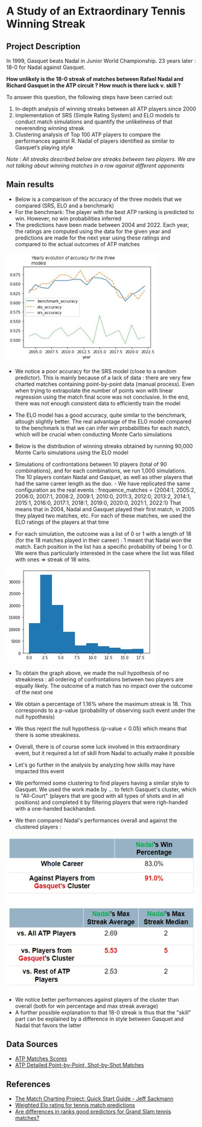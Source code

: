 # A Study of an Extraordinary Tennis Winning Streak 

## Project Description 

In 1999, Gasquet beats Nadal in Junior World Championship. 23 years later : 18-0 for Nadal against Gasquet. 

**How unlikely is the 18-0 streak of matches between Rafael Nadal and Richard Gasquet in the ATP circuit ? How much is there luck v. skill ?** 

To answer this question, the following steps have been carried out: 
1) In-depth analysis of winning streaks between all ATP players since 2000 
2) Implementation of SRS (Simple Rating System) and ELO models to conduct match simulations and quantify the unlikeliness of that neverending winning streak
3) Clustering analysis of Top 100 ATP players to compare the performances against R. Nadal of players identified as similar to Gasquet’s playing style 

*Note : All streaks described below are streaks between two players. We are not talking about winning matches in a row against different opponents* 

## Main results 

- Below is a comparison of the accuracy of the three models that we compared (SRS, ELO and a benchmark) 
- For the benchmark: The player with the best ATP ranking is predicted to win. However, no win probabilities inferred 
- The predictions have been made between 2004 and 2022. Each year, the ratings are computed using the data for the given year and predictions are made for the next year using these ratings and compared to the actual outcomes of ATP matches 

![Models Accuracy](images/models_accuracy.jpg)

- We notice a poor accuracy for the SRS model (close to a random predictor). This is mainly because of a lack of data : there are very few charted matches containing point-by-point data (manual process). Even when trying to extrapolate the number of points won with linear regression using the match final score was not conclusive. In the end, there was not enough consistent data to efficiently train the model 
- The ELO model has a good accuracy, quite similar to the benchmark, altough slightly better. The real advantage of the ELO model compared to the benchmark is that we can infer win probabilities for each match, which will be crucial when conducting Monte Carlo simulations 

- Below is the distribution of winning streaks obtained by running 90,000 Monte Carlo simulations using the ELO model 
- Simulations of confrontations between 10 players (total of 90 combinations), and for each combinations, we run 1,000 simulations. The 10 players contain Nadal and Gasquet, as well as other players that had the same career length as the duo. - We have replicated the same configuration as the real events : frequence_matches = {2004:1, 2005:2, 2006:0, 2007:1, 2008:2, 2009:1, 2010:0, 2011:3, 2012:0, 2013:2, 2014:1, 2015:1, 2016:0, 2017:1, 2018:1, 2019:0, 2020:0, 2021:1, 2022:1} That means that in 2004, Nadal and Gasquet played their first match, in 2005 they played two matches, etc. For each of these matches, we used the ELO ratings of the players at that time 
- For each simulation, the outcome was a list of 0 or 1 with a length of 18 (for the 18 matches played in their career) : 1 meant that Nadal won the match. Each position in the list has a specific probability of being 1 or 0. We were thus particularly interested in the case where the list was filled with ones => streak of 18 wins. 

![Monte-Carlo Streaks Distribution](images/streak_distribution.jpg) 

- To obtain the graph above, we made the null hypothesis of no streakiness : all ordering of confrontations between two players are equally likely. The outcome of a match has no impact over the outcome of the next one 
- We obtain a percentage of 1.16% where the maximum streak is 18. This corresponds to a p-value (probability of observing such event under the null hypothesis) 
- We thus reject the null hypothesis (p-value < 0.05) which means that there is some streakiness. 
- Overall, there is of course some luck involved in this extraordinary event, but it required a lot of skill from Nadal to actually make it possible 

- Let's go further in the analysis by analyzing how skills may have impacted this event 
- We performed some clustering to find players having a similar style to Gasquet. We used the work made by ... to fetch Gasquet's cluster, which is "All-Court" (players that are good with all types of shots and in all positions) and completed it by filtering players that were righ-handed with a one-handed backhanded. 
- We then compared Nadal's performances overall and against the clustered players : 

![Cluster Comparison](images/cluster_comparison.jpg) 

- We notice better performances against players of the cluster than overall (both for win percentage and max streak average) 
- A further possible explanation to that 18-0 streak is thus that the "skill" part can be explained by a difference in style between Gasquet and Nadal that favors the latter

## Data Sources 

- [ATP Matches Scores](https://github.com/JeffSackmann/tennis_atp) 
- [ATP Detailed Point-by-Point, Shot-by-Shot Matches](https://github.com/JeffSackmann/tennis_MatchChartingProject) 

## References 

- [The Match Charting Project: Quick Start Guide - Jeff Sackmann](http://www.tennisabstract.com/blog/2015/09/23/the-match-charting-project-quick-start-guide)
- [Weighted Elo rating for tennis match predictions](https://www.sciencedirect.com/science/article/abs/pii/S0377221721003234) 
- [Are differences in ranks good predictors for Grand Slam tennis matches?](https://www.sciencedirect.com/science/article/abs/pii/S0169207009002076) 
